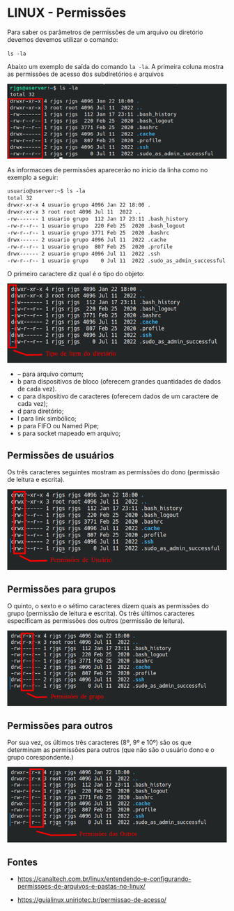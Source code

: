 LINUX - Permissões
=============================================================================================

Para saber os parâmetros de permissões de um arquivo ou diretório devemos devemos utilizar o comando:

`ls -la`

Abaixo um exemplo de saída do comando `la -la`. A primeira coluna mostra as permissões de acesso dos subdiretórios e arquivos 

![Retorno do comando acima](pics/permissoes.png)

As informacoes de permissões aparecerão no inicio da linha como no exemplo a seguir:

```
usuario@userver:~$ ls -la
total 32
drwxr-xr-x 4 usuario grupo 4096 Jan 22 18:00 .
drwxr-xr-x 3 root root 4096 Jul 11  2022 ..
-rw------- 1 usuario grupo  112 Jan 17 23:11 .bash_history
-rw-r--r-- 1 usuario grupo  220 Feb 25  2020 .bash_logout
-rw-r--r-- 1 usuario grupo 3771 Feb 25  2020 .bashrc
drwx------ 2 usuario grupo 4096 Jul 11  2022 .cache
-rw-r--r-- 1 usuario grupo  807 Feb 25  2020 .profile
drwx------ 2 usuario grupo 4096 Jul 11  2022 .ssh
-rw-r--r-- 1 usuario grupo    0 Jul 11  2022 .sudo_as_admin_successful

```


O primeiro caractere diz qual é o tipo do objeto:

![Retorno do comando acima](pics/permissoes_primeiro.png)

* – para arquivo comum;
* b para dispositivos de bloco (oferecem grandes quantidades de dados de cada vez).
* c para dispositivo de caracteres (oferecem dados de um caractere de cada vez);
* d para diretório;
* l para link simbólico;
* p para FIFO ou Named Pipe;
* s para socket mapeado em arquivo;

## Permissões de usuários

Os três caracteres seguintes mostram as permissões do dono (permissão de leitura e escrita).

![Retorno do comando acima](pics/permissoes_usuarios.png)

## Permissões para grupos

O quinto, o sexto e o sétimo caracteres dizem quais as permissões do grupo (permissão de leitura e escrita).
Os três últimos caracteres especificam as permissões dos outros (permissão de leitura).

![Retorno do comando acima](pics/permissoes_grupo.png)

## Permissões para outros

Por sua vez, os últimos três caracteres (8º, 9º e 10º) são os que determinam as permissões para outros (que não são o usuário dono e o grupo corespondente.)

![Retorno do comando acima](pics/permissoes_outros.png)

## Fontes

* <https://canaltech.com.br/linux/entendendo-e-configurando-permissoes-de-arquivos-e-pastas-no-linux/>

* <https://guialinux.uniriotec.br/permissao-de-acesso/>
